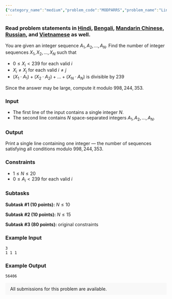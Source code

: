 ```yaml
---
{"category_name":"medium","problem_code":"MODPARRS","problem_name":"Linear Combination","problemComponents":{"constraints":"","constraintsState":false,"subtasks":"","subtasksState":false,"inputFormat":"","inputFormatState":false,"outputFormat":"","outputFormatState":false,"sampleTestCases":{"0":{"id":1,"input":"3\r\n1 1 1","output":56406,"explanation":"","isDeleted":false}}},"video_editorial_url":"https://youtu.be/lCZFYs_288I","languages_supported":{"0":"CPP14","1":"C","2":"JAVA","3":"PYTH 3.6","4":"CPP17","5":"PYTH","6":"PYP3","7":"CS2","8":"ADA","9":"PYPY","10":"TEXT","11":"PAS fpc","12":"NODEJS","13":"RUBY","14":"PHP","15":"GO","16":"HASK","17":"TCL","18":"PERL","19":"SCALA","20":"LUA","21":"kotlin","22":"BASH","23":"JS","24":"LISP sbcl","25":"rust","26":"PAS gpc","27":"BF","28":"CLOJ","29":"R","30":"D","31":"CAML","32":"FORT","33":"ASM","34":"swift","35":"FS","36":"WSPC","37":"LISP clisp","38":"SQL","39":"SCM guile","40":"PERL6","41":"ERL","42":"CLPS","43":"ICK","44":"NICE","45":"PRLG","46":"ICON","47":"COB","48":"SCM chicken","49":"PIKE","50":"SCM qobi","51":"ST","52":"SQLQ","53":"NEM"},"max_timelimit":6,"source_sizelimit":50000,"problem_author":"ildar_adm","problem_tester":"","date_added":"29-11-2020","tags":{"0":"dec20","1":"dynamic","2":"ildar_adm","3":"medium"},"problem_difficulty_level":"Medium-Hard","best_tag":"Dynamic Programming","editorial_url":"https://discuss.codechef.com/problems/MODPARRS","time":{"view_start_date":1104528600,"submit_start_date":1104528600,"visible_start_date":1104528600,"end_date":1735669800},"is_direct_submittable":false,"problemDiscussURL":"https://discuss.codechef.com/search?q=MODPARRS","is_proctored":false,"visitedContests":{},"layout":"problem"}
---
```

### Read problem statements in [Hindi](https://www.codechef.com/download/translated/DEC20/hindi/MODPARRS.pdf), [Bengali](https://www.codechef.com/download/translated/DEC20/bengali/MODPARRS.pdf), [Mandarin Chinese](https://www.codechef.com/download/translated/DEC20/mandarin/MODPARRS.pdf), [Russian](https://www.codechef.com/download/translated/DEC20/russian/MODPARRS.pdf), and [Vietnamese](https://www.codechef.com/download/translated/DEC20/vietnamese/MODPARRS.pdf) as well.

You are given an integer sequence $A_1, A_2, \ldots, A_N$. Find the number of integer sequences $X_1, X_2, \ldots, X_N$ such that
- $0 \le X_i \lt 239$ for each valid $i$
- $X_i \neq X_j$ for each valid $i \neq j$
- $(X_1 \cdot A_1) + (X_2 \cdot A_2) + \ldots + (X_N \cdot A_N)$ is divisible by $239$

Since the answer may be large, compute it modulo $998,244,353$.

### Input
- The first line of the input contains a single integer $N$.
- The second line contains $N$ space-separated integers $A_1, A_2, \ldots, A_N$.

### Output
Print a single line containing one integer ― the number of sequences satisfying all conditions modulo $998,244,353$.

### Constraints
- $1 \le N \le 20$
- $0 \le A_i \lt 239$ for each valid $i$

### Subtasks
**Subtask #1 (10 points):** $N \le 10$

**Subtask #2 (10 points):** $N \le 15$

**Subtask #3 (80 points):** original constraints

### Example Input
```
3
1 1 1
```

### Example Output
```
56406
```

<aside style='background: #f8f8f8;padding: 10px 15px;'><div>All submissions for this problem are available.</div></aside>